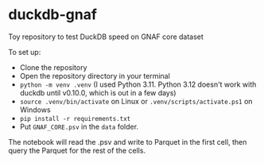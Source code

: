 # duckdb-gnaf
Toy repository to test DuckDB speed on GNAF core dataset

To set up:
- Clone the repository
- Open the repository directory in your terminal
- `python -m venv .venv` (I used Python 3.11. Python 3.12 doesn't work with duckdb until v0.10.0, which is out in a few days)
- `source .venv/bin/activate` on Linux or `.venv/scripts/activate.ps1` on Windows
- `pip install -r requirements.txt`
- Put `GNAF_CORE.psv` in the `data` folder.

The notebook will read the .psv and write to Parquet in the first cell, then query the Parquet for the rest of the cells.
